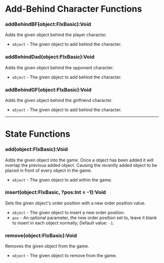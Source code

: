 # Add-Behind Character Functions
### addBehindBF(object:FlxBasic):Void
Adds the given object behind the player character.

- `object` - The given object to add behind the character.

### addBehindDad(object:FlxBasic):Void
Adds the given object behind the opponent character.

- `object` - The given object to add behind the character.

### addBehindGF(object:FlxBasic):Void
Adds the given object behind the girlfriend character.

- `object` - The given object to add behind the character.

***

# State Functions
### add(object:FlxBasic):Void
Adds the given object into the game. Once a object has been added it will overlap the previous added object. Causing the recently added object to be placed in front of every object in the game.

- `object` - The given object to add within the game.

### insert(object:FlxBasic, ?pos:Int = -1):Void
Sets the given object's order position with a new order position value.

- `object` - The given object to insert a new order position.
- `pos` - An optional parameter, the new order position set to, leave it blank to insert in each object normally; Default value: `-1`.

### remove(object:FlxBasic):Void
Removes the given object from the game.

- `object` - The given object to remove from the game.